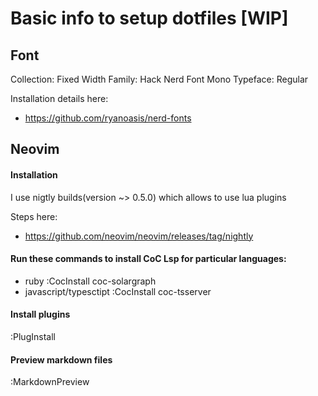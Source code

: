 # Basic info to setup dotfiles [WIP]

## Font
Collection: Fixed Width
Family: Hack Nerd Font Mono
Typeface: Regular

Installation details here:
- https://github.com/ryanoasis/nerd-fonts

## Neovim
#### Installation
I use nigtly builds(version ~> 0.5.0) which allows to use lua plugins

Steps here:
- https://github.com/neovim/neovim/releases/tag/nightly

#### Run these commands to install CoC Lsp for particular languages:
- ruby 
	:CocInstall coc-solargraph
- javascript/typesctipt
	:CocInstall coc-tsserver

#### Install plugins
:PlugInstall

#### Preview markdown files
:MarkdownPreview
